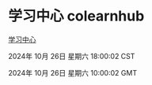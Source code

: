 # 学习中心 colearnhub
[学习中心](http://219.139.197.74:56308/colearnhub/)

2024年 10月 26日 星期六 18:00:02 CST

2024年 10月 26日 星期六 10:00:02 GMT
